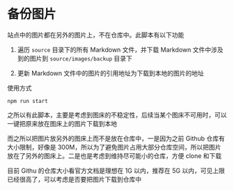 # 备份图片

站点中的图片都在另外的图片上，不在仓库中。此脚本有以下功能

1. 遍历 `source` 目录下的所有 Markdown 文件，并下载 Markdown 文件中涉及到的图片到 `source/images/backup` 目录下

2. 更新 Markdown 文件中的图片的引用地址为下载到本地的图片的地址

使用方式

```
npm run start
```

之所以有此脚本，主要是考虑到图床的不稳定性，后续当某个图床不可用时，可以一键把原来放在图床上的图片下载到本地

而之所以把图片放另外的图床上而不是放在仓库中，一是因为之前 Github 仓库有大小限制，好像是 300M，所以为了避免图片占用大部分仓库空间，所以把图片放在了另外的图床上。二是也是考虑到维持尽可能小的仓库，方便 clone 和下载

目前 Githu 的仓库大小看官方文档是理想在 1G 以内，推荐在 5G 以内，可见上限已经很高了，可以考虑是否要把图片下载到仓库中


